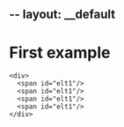 --
layout: __default
--
# First example

    <div>
      <span id="elt1"/>
      <span id="elt1"/>
      <span id="elt1"/>
      <span id="elt1"/>
    </div>